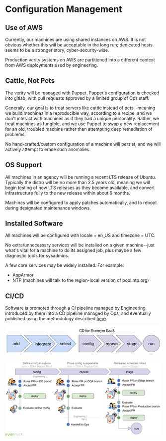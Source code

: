 # Configuration Management

## Use of AWS

Currently, our machines are using shared instances on AWS. It is not
obvious whether this will be acceptable in the long run; dedicated
hosts seems to be a stronger story, cyber-security-wise.

Production verity systems on AWS are partitioned into a different context
from AWS deployments used by engineering.

## Cattle, Not Pets

The verity will be managed with Puppet. Puppet's configuration is checked
into gitlab, with pull requests approved by a limited group of Ops staff.

Generally, our goal is to treat
servers like cattle instead of pets--meaning we build machines in a
reproducible way, according to a recipe, and we don't interact with machines
as if they had a unique personality. Rather, we treat machines as fungible,
and we use Puppet to swap a new replacement for an old, troubled machine
rather than attempting deep remediation of problems.

No hand-crafted/custom configuration of a machine will persist, and we
will actively attempt to erase such anomalies.

## OS Support

All machines in an agency will be running a recent LTS release of Ubuntu.
Typically the distro will be no more than 2.5 years old, meaning we will
begin testing of new LTS releases as they become available, and convert
infrastructure fully to the new release within about 6 months.

Machines will be configured to apply patches automatically, and to reboot
during designated maintenance windows.

## Installed Software

All machines will be configured with locale = en_US and timezone = UTC.

No extra/unnecessary services will be installed on a given machine--just
what's vital for a machine to do its assigned job, plus maybe a few
diagnostic tools for sysadmins.

A few core services may be widely installed. For example:

* AppArmor
* NTP (machines will talk to the region-local version of pool.ntp.org)

## CI/CD

Software is promoted through a CI pipeline managed by Engineering,
introduced by them into a CD pipeline managed by Ops, and eventually
published using the methodology described [here](https://docs.google.com/presentation/d/1sivQ97bvJcLch-A_IjOgqjoF-HwnlN5SnQqnyBGjKMI/edit).

![cd pipeline](cd-pipeline.png)

![cd detail](cd-detail.png)
